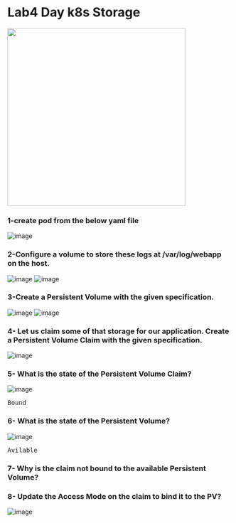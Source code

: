 # Lab4 Day k8s Storage
<img src= "https://user-images.githubusercontent.com/28235504/210531463-aaa0bc9b-8e19-4587-a53e-b6f3a0605248.png"  width="400" >

### 1-create pod from the below yaml file
![image](https://user-images.githubusercontent.com/28235504/210533573-48c66e8b-a4a0-4743-8f8f-8f9e460eef3f.png)

### 2-Configure a volume to store these logs at /var/log/webapp on the host.
![image](https://user-images.githubusercontent.com/28235504/210539990-4c312793-da39-415d-aa3b-1051b8845310.png)
![image](https://user-images.githubusercontent.com/28235504/210540035-2ee77475-84d9-49a3-b498-39281095e3c6.png)

### 3-Create a Persistent Volume with the given specification.
![image](https://user-images.githubusercontent.com/28235504/210540462-4da33fc2-2665-4223-af09-64fbab50068a.png)
![image](https://user-images.githubusercontent.com/28235504/210540567-5a448c1a-eea9-4f77-a423-224085d4fe2c.png)

### 4- Let us claim some of that storage for our application. Create a Persistent Volume Claim with the given specification.
![image](https://user-images.githubusercontent.com/28235504/210540901-e0e3b5f4-7485-473f-a3fb-b909a6d78631.png)


### 5- What is the state of the Persistent Volume Claim?
![image](https://user-images.githubusercontent.com/28235504/210541053-35d6df38-0ec7-45f4-802b-9dd975a846a5.png)
<pre>Bound</pre>

### 6- What is the state of the Persistent Volume?
![image](https://user-images.githubusercontent.com/28235504/210541493-84dc893b-937f-4599-940b-215a1c2a34f7.png)
<pre>Avilable</pre>

### 7- Why is the claim not bound to the available Persistent Volume?


### 8- Update the Access Mode on the claim to bind it to the PV?
![image](https://user-images.githubusercontent.com/28235504/210541493-84dc893b-937f-4599-940b-215a1c2a34f7.png)

